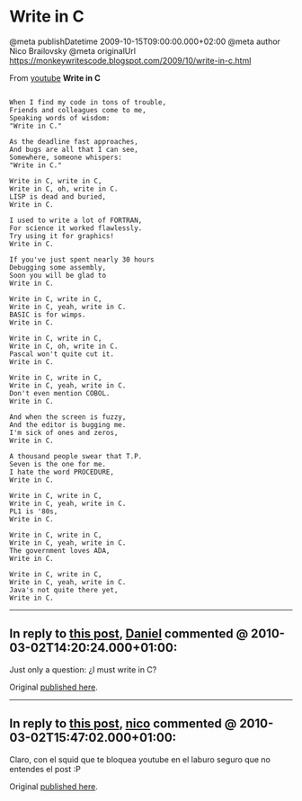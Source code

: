 # Write in C

@meta publishDatetime 2009-10-15T09:00:00.000+02:00
@meta author Nico Brailovsky
@meta originalUrl https://monkeywritescode.blogspot.com/2009/10/write-in-c.html

From [youtube](/md_blog/youfoundadeadlink.md)
**Write in C**

```

When I find my code in tons of trouble,
Friends and colleagues come to me,
Speaking words of wisdom:
"Write in C."

As the deadline fast approaches,
And bugs are all that I can see,
Somewhere, someone whispers:
"Write in C."

Write in C, write in C,
Write in C, oh, write in C.
LISP is dead and buried,
Write in C.

I used to write a lot of FORTRAN,
For science it worked flawlessly.
Try using it for graphics!
Write in C.

If you've just spent nearly 30 hours
Debugging some assembly,
Soon you will be glad to
Write in C.

Write in C, write in C,
Write in C, yeah, write in C.
BASIC is for wimps.
Write in C.

Write in C, write in C,
Write in C, oh, write in C.
Pascal won't quite cut it.
Write in C.

Write in C, write in C,
Write in C, yeah, write in C.
Don't even mention COBOL.
Write in C.

And when the screen is fuzzy,
And the editor is bugging me.
I'm sick of ones and zeros,
Write in C.

A thousand people swear that T.P.
Seven is the one for me.
I hate the word PROCEDURE,
Write in C.

Write in C, write in C,
Write in C, yeah, write in C.
PL1 is '80s,
Write in C.

Write in C, write in C,
Write in C, yeah, write in C.
The government loves ADA,
Write in C.

Write in C, write in C,
Write in C, yeah, write in C.
Java's not quite there yet,
Write in C.

```


---
## In reply to [this post](), [Daniel]() commented @ 2010-03-02T14:20:24.000+01:00:

Just only a question: ¿I must write in C?

Original [published here](/md_blog/2009/1015_WriteinC.md).

---
## In reply to [this post](), [nico](/md_blog/youfoundadeadlink.md) commented @ 2010-03-02T15:47:02.000+01:00:

Claro, con el squid que te bloquea youtube en el laburo seguro que no entendes el post :P

Original [published here](/md_blog/2009/1015_WriteinC.md).
